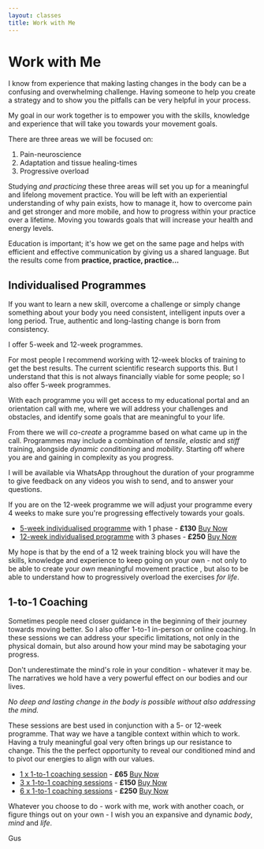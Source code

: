 ```yaml
---
layout: classes
title: Work with Me
---
```


# Work with Me
I know from experience that making lasting changes in the body can be a confusing and overwhelming challenge. Having someone to help you create a strategy and to show you the pitfalls can be very helpful in your process. 

My goal in our work together is to empower you with the skills, knowledge and experience that will take you towards your movement goals. 

There are three areas we will be focused on:
1. Pain-neuroscience
2. Adaptation and tissue healing-times 
3. Progressive overload

Studying *and practicing* these three areas will set you up for a meaningful and lifelong movement practice. You will be left with an experiential understanding of why pain exists, how to manage it, how to overcome pain and get stronger and more mobile, and how to progress within your practice over a lifetime. Moving you towards goals that will increase your health and energy levels. 

Education is important; it's how we get on the same page and helps with efficient and effective communication by giving us a shared language. But the results come from **practice, practice, practice...**
## Individualised Programmes
If you want to learn a new skill, overcome a challenge or simply change something about your body you need consistent, intelligent inputs over a long period. True, authentic and long-lasting change is born from consistency. 

I offer 5-week and 12-week programmes. 

For most people I recommend working with 12-week blocks of training to get the best results. The current scientific research supports this. But I understand that this is not always financially viable for some people; so I also offer 5-week programmes. 

With each programme you will get access to my educational portal and an orientation call with me, where we will address your challenges and obstacles, and identify some goals that are meaningful to your life. 

From there we will *co-create* a programme based on what came up in the call. Programmes may include a combination of *tensile*, *elastic* and *stiff*  training, alongside *dynamic conditioning* and *mobility*. Starting off where you are and gaining in complexity as you progress. 

I will be available via WhatsApp throughout the duration of your programme to give feedback on any videos you wish to send, and to answer your questions. 

If you are on the 12-week programme we will adjust your programme every 4 weeks to make sure you're progressing effectively towards your goals. 

- [5-week individualised programme](https://gusreid.ck.page/products/5-week-individualised-programme) with 1 phase - **£130** [Buy Now](https://gusreid.ck.page/products/5-week-individualised-programme)
- [12-week individualised programme](https://gusreid.ck.page/products/12-week-individualised-programme) with 3 phases - **£250** [Buy Now](https://gusreid.ck.page/products/12-week-individualised-programme)

My hope is that by the end of a 12 week training block you will have the skills, knowledge and experience to keep going on your own - not only to be able to create your *own* meaningful movement practice , but also to be able to understand how to progressively overload the exercises *for life*. 

## 1-to-1 Coaching
Sometimes people need closer guidance in the beginning of their journey towards moving better. So I also offer 1-to-1 in-person or online coaching. In these sessions we can address your specific limitations, not only in the physical domain, but also around how your mind may be sabotaging your progress. 

Don't underestimate the mind's role in your condition - whatever it may be. The narratives we hold have a very powerful effect on our bodies and our lives. 

*No deep and lasting change in the body is possible without also addressing the mind.* 

These sessions are best used in conjunction with a 5- or 12-week programme. That way we have a tangible context within which to work. Having a truly meaningful goal very often brings up our resistance to change. This the the perfect opportunity to reveal our conditioned mind and to pivot our energies to align with our values. 

- [1 x 1-to-1 coaching session](https://gusreid.ck.page/products/1-x-1-to-1-coaching-call) - **£65** [Buy Now](https://gusreid.ck.page/products/1-x-1-to-1-coaching-call)
- [3 x 1-to-1 coaching sessions](https://gusreid.ck.page/products/3-x-1-1-5-hour-coaching-session) - **£150** [Buy Now](https://gusreid.ck.page/products/3-x-1-1-5-hour-coaching-session)
- [6 x 1-to-1 coaching sessions](https://gusreid.ck.page/products/6-x-coaching-sessions) - **£250** [Buy Now](https://gusreid.ck.page/products/6-x-coaching-sessions)

Whatever you choose to do - work with me, work with another coach, or figure things out on your own - I wish you an expansive and dynamic *body*, *mind* and *life*. 

Gus


